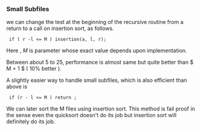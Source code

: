 ### Small Subfiles

we can change the test at the beginning of the recursive routine from a return to a call on insertion sort, as follows.

` if ( r -l <= M ) insertion(a, l, r);`

Here , $M$ is parameter whose exact value depends upon implementation.

Between about 5 to 25, performance is almost same but quite better than $ M  = 1 $ ( 10% better ).

 A slightly easier way to handle small subfiles, which is also efficient than above is 

` if (r - l <= M ) return ;`

We can later sort the M files using insertion sort. This method is fail proof in the sense even the quicksort doesn't do its job but insertion sort will definitely do its job.

